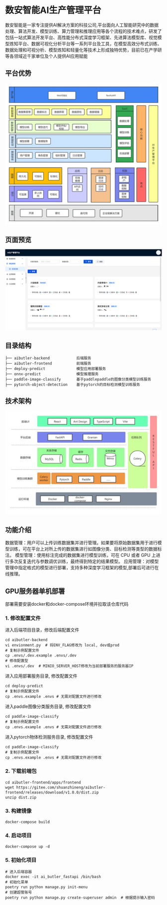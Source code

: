 # 数安智能AI生产管理平台

数安智能是一家专注提供AI解决方案的科技公司,平台面向人工智能研究中的数据处理、算法开发、模型训练、算力管理和推理应用等各个流程的技术难点，研发了包括一站式算法开发平台、高性能分布式深度学习框架、先进算法模型库、视觉模型炼知平台、数据可视化分析平台等一系列平台及工具，在模型高效分布式训练、数据处理和可视分析、模型炼知和轻量化等技术上形成独特优势，目前已在产学研等各领域近千家单位及个人提供AI应用赋能

## 平台优势

![AI生产管理平台功能架构图](static/AI1.jpg)

## 页面预览

![img](static/img.png)

## 目录结构

```text
├── aibutler-backend            后端服务
├── aibutler-frontend           前端服务
├── deploy-predict              模型应用部署服务 
├── onnx-predict                模型推理服务
├── paddle-image-classify       基于paddlepaddle的图像分类模型训练服务
├── pytorch-object-detection    基于pytorch的目标检测模型训练服务
```

## 技术架构

![AI生产管理平台技术栈架构图](static/AI2.jpg)

## 功能介绍

数据管理：用户可以上传训练数据集并进行管理。如果要将原始数据集用于进行模型训练，可在平台上对所上传的数据集进行如图像分类、目标检测等类型的数据标注。
模型管理：使用标注完成的数据集进行模型训练，可在 CPU 或者 GPU 上进行多次反复迭代与参数调优训练，最终得到特定的结果模型。
应用管理：对模型管理中指定格式的模型进行部署，支持多种深度学习框架的模型,部署后可进行在线推理。

## GPU服务器单机部署

部署需要安装docker和docker-compose环境并拉取该仓库代码

### 1. 修改配置文件

进入后端项目目录，修改后端配置文件
```chatinput
cd aibutler-backend
vi envionment.py  # 将ENV_FLAG修改为 local, dev或prod
# 复制示例配置文件
cp .envs/.dev.example .envs/.dev
# 修改配置型
vi .envs/.dev  # MINIO_SERVER_HOST修改为当前部署服务的服务器IP
```

进入应用部署服务目录, 修改配置文件
```chatinput
cd deploy-predict
# 复制示例配置文件
cp .envs.example .envs # 无需对配置文件进行修改
```

进入paddle图像分类服务目录, 修改配置文件
```chatinput
cd paddle-image-classify
# 复制示例配置文件
cp .envs.example .envs # 无需对配置文件进行修改
```

进入pytorch物体检测服务目录, 修改配置文件
```chatinput
cd paddle-image-classify
# 复制示例配置文件
cp .envs.example .envs # 无需对配置文件进行修改
```

### 2. 下载前端包
```chatinput
cd aibutler-frontend/apps/frontend
wget https://gitee.com/shuanzhineng/aibutler-frontend/releases/download/v1.0.0/dist.zip
unzip dist.zip
```

### 3. 构建镜像
```chatinput
docker-compose build
```

### 4. 启动项目

```chatinput
docker-compose up -d
```

### 5. 初始化项目

```
# 进入后端容器
docker exec -it ai_butler_fastapi /bin/bash
# 初始化菜单
poetry run python manage.py init-menu
# 创建超管账号
poetry run python manage.py create-superuser admin  # 根据提示输入密码
```